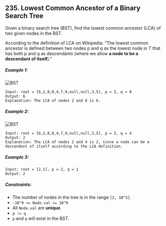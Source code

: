 ## 235. Lowest Common Ancestor of a Binary Search Tree

Given a binary search tree (BST), find the lowest common ancestor (LCA) of two given nodes in the BST.

According to the definition of LCA on Wikipedia: "The lowest common ancestor is defined between two nodes p and q as the lowest node in T that has both p and q as descendants (where we allow **a node to be a descendant of itself**)."

##### Example 1:
![BST](https://assets.leetcode.com/uploads/2018/12/14/binarysearchtree_improved.png)
```
Input: root = [6,2,8,0,4,7,9,null,null,3,5], p = 2, q = 8
Output: 6
Explanation: The LCA of nodes 2 and 8 is 6.
```
##### Example 2:
![BST](https://assets.leetcode.com/uploads/2018/12/14/binarysearchtree_improved.png)
```
Input: root = [6,2,8,0,4,7,9,null,null,3,5], p = 2, q = 4
Output: 2
Explanation: The LCA of nodes 2 and 4 is 2, since a node can be a descendant of itself according to the LCA definition.
```
##### Example 3:
```
Input: root = [2,1], p = 2, q = 1
Output: 2
```
##### Constraints:

* The number of nodes in the tree is in the range ```[2, 10^5]```.
* ```-10^9 <= Node.val <= 10^9```
* All ```Node.val``` are **unique**.
* ```p != q```
* ```p``` and ```q``` will exist in the BST.